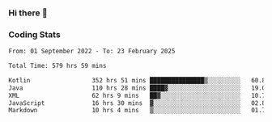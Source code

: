 ### Hi there 👋

<!--
**Girrafeec/girrafeec** is a ✨ _special_ ✨ repository because its `README.md` (this file) appears on your GitHub profile.

Here are some ideas to get you started:

- 🔭 I’m currently working on ...
- 🌱 I’m currently learning ...
- 👯 I’m looking to collaborate on ...
- 🤔 I’m looking for help with ...
- 💬 Ask me about ...
- 📫 How to reach me: ...
- 😄 Pronouns: ...
- ⚡ Fun fact: ...
-->

### Coding Stats
<!--START_SECTION:waka-->

```txt
From: 01 September 2022 - To: 23 February 2025

Total Time: 579 hrs 59 mins

Kotlin                 352 hrs 51 mins ███████████████▒░░░░░░░░░   60.84 %
Java                   110 hrs 28 mins ████▓░░░░░░░░░░░░░░░░░░░░   19.05 %
XML                    62 hrs 9 mins   ██▓░░░░░░░░░░░░░░░░░░░░░░   10.72 %
JavaScript             16 hrs 30 mins  ▓░░░░░░░░░░░░░░░░░░░░░░░░   02.85 %
Markdown               10 hrs 4 mins   ▒░░░░░░░░░░░░░░░░░░░░░░░░   01.74 %
```

<!--END_SECTION:waka-->
